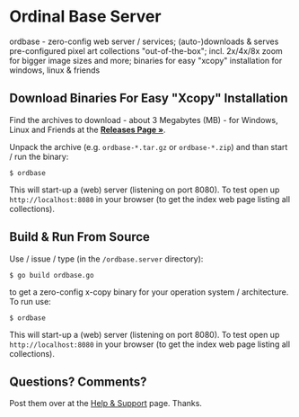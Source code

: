 # Ordinal Base Server

ordbase - zero-config web server / services; (auto-)downloads & serves pre-configured pixel art collections "out-of-the-box"; incl. 2x/4x/8x zoom for bigger image sizes and more; binaries for easy "xcopy" installation for windows, linux & friends




## Download Binaries For Easy "Xcopy" Installation

Find the archives to download  - about 3 Megabytes (MB) - for Windows, Linux and Friends at the [**Releases Page »**](https://github.com/pixelartexchange/ordbase.server/releases).

Unpack the archive (e.g. `ordbase-*.tar.gz` or `ordbase-*.zip`) and than start / run the binary:

```
$ ordbase
```

This will start-up a (web) server (listening on port 8080). To test open up `http://localhost:8080` in your browser (to get the index web page listing all collections).


## Build & Run From Source


Use / issue / type  (in the `/ordbase.server` directory):

```
$ go build ordbase.go
```

to get a zero-config x-copy binary for your operation system / architecture.
To run use:

```
$ ordbase
```

This will start-up a (web) server (listening on port 8080). To test open up `http://localhost:8080` in your browser (to get the index web page listing all collections).











## Questions? Comments?

Post them over at the [Help & Support](https://github.com/geraldb/help) page. Thanks.